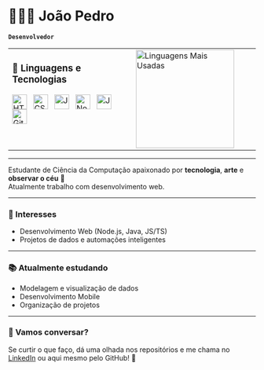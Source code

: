 # 👨🏻‍💻 João Pedro

**`Desenvolvedor`**
<div align="center">
  <table>
    <tr>
      <td valign="top" width="50%">
        <h3>🤖 Linguagens e Tecnologias</h3>
        <img align="left" alt="HTML" title="HTML" width="30px" style="padding-right: 10px;" src="https://cdn.jsdelivr.net/gh/devicons/devicon@latest/icons/html5/html5-original.svg" />
        <img align="left" alt="CSS" title="CSS" width="30px" style="padding-right: 10px;" src="https://cdn.jsdelivr.net/gh/devicons/devicon@latest/icons/css3/css3-original.svg" />
        <img align="left" alt="JavaScript" title="JavaScript" width="30px" style="padding-right: 10px;" src="https://cdn.jsdelivr.net/gh/devicons/devicon@latest/icons/javascript/javascript-original.svg" />
        <img align="left" alt="Node.js" title="Node.js" width="30px" style="padding-right: 10px;" src="https://cdn.jsdelivr.net/gh/devicons/devicon@latest/icons/nodejs/nodejs-original.svg" />
        <img align="left" alt="Java" title="Java" width="30px" style="padding-right: 10px;" src="https://cdn.jsdelivr.net/gh/devicons/devicon@latest/icons/java/java-original.svg" />
        <img align="left" alt="Git" title="Git" width="30px" style="padding-right: 10px;" src="https://cdn.jsdelivr.net/gh/devicons/devicon@latest/icons/git/git-original.svg" />
        <br/><br/><br/>
      </td>
      <td valign="top" width="50%">
        <img alt="Linguagens Mais Usadas" height="200" src="https://github-readme-stats.vercel.app/api/top-langs/?username=DevJPSantos&theme=tokyonight&layout=compact&custom_title=Tecnologias&langs_count=9" />
      </td>
    </tr>
  </table>
</div>

---

<p align="left">
  Estudante de Ciência da Computação apaixonado por <strong>tecnologia</strong>, <strong>arte</strong> e <strong>observar o céu</strong> 🌌<br/>
  Atualmente trabalho com desenvolvimento web.
</p>

<hr>

<h3>🎯 Interesses</h3>
<ul>
  <li>Desenvolvimento Web (Node.js, Java, JS/TS)</li>
  <li>Projetos de dados e automações inteligentes</li>
</ul>

<hr>

<h3>📚 Atualmente estudando</h3>
<ul>
  <li>Modelagem e visualização de dados</li>
  <li>Desenvolvimento Mobile</li>
  <li>Organização de projetos</li>
</ul>

<hr>

### 💬 Vamos conversar?

<p>
  Se curtir o que faço, dá uma olhada nos repositórios e me chama no 
  <a href="https://linkedin.com/in/DevJPSantos" target="_blank">LinkedIn</a> 
  ou aqui mesmo pelo GitHub! 🚀
</p>
